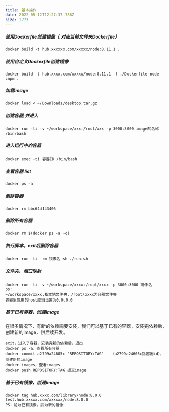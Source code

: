 ```yaml
---
title: 基本操作
date: 2022-05-12T12:27:37.786Z
size: 1773
---
```

##### 使用Dockerfile创建镜像（.对应当前文件夹Dockerfile）

```shell
docker build -t hub.xxxxxx.com/xxxxx/node:8.11.1 .
```

##### 使用自定义Dockerfile创建镜像

```shell
docker build -t hub.xxxx.com/xxxxx/node:8.11.1 -f ./Dockerfile-node-cnpm .
```

##### 加载image

```shell
docker load < ~/Downloads/desktop.tar.gz
```

##### 创建容器,并进入

```shell
docker run -ti -v ~/workspace/xxx:/root/xxx -p 3000:3000 image的名称 /bin/bash
```

##### 进入运行中的容器

```shell
docker exec -ti 容器ID /bin/bash
```

##### 查看容器 list

```shell
docker ps -a
```

##### 删除容器

```shell
docker rm bbc64d143406
```

##### 删除所有容器

```shell
docker rm $(docker ps -a -q)
```

##### 执行脚本，exit后删除容器

```shell
docker run -ti -rm 镜像名 sh ./run.sh
```

##### 文件夹、端口映射

```shell
docker run -ti -v ~/workspace/xxxx:/root/xxxx -p 3000:3000 镜像名
ps:
~/workspace/xxxx,指本地文件夹，/root/xxxx为容器文件夹
容器里应用的host应当设置为0.0.0.0
```

##### 基于已有容器，创建image

在很多情况下，有新的依赖需要安装，我们可以基于已有的容器，安装完依赖后，创建新的image，供后续开发。

```shell
exit，进入了容器，安装完新的依赖后，退出
docker ps -a，查看所有容器
docker commit a2799a24605c 'REPOSITORY:TAG'   （a2799a24605c指容器id）， 创建新的image
docker images，查看images
docker push REPOSITORY:TAG 提交image
```

##### 基于已有镜像，创建image

```docker tag hub.xxxx.com/library/node:8.0.0 test.hub.xxxxx.com/xxxxxx/node:8.0.0
docker tag hub.xxxx.com/library/node:8.0.0 test.hub.xxxxx.com/xxxxxx/node:8.0.0
PS：前为已有镜像，后为新的镜像
```

